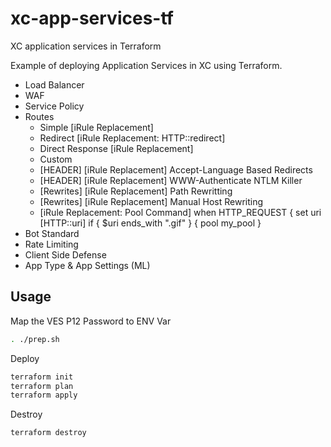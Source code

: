 # xc-app-services-tf

XC application services in Terraform

Example of deploying Application Services in XC using Terraform.

- Load Balancer
- WAF
- Service Policy
- Routes
  - Simple [iRule Replacement]
  - Redirect [iRule Replacement: HTTP::redirect]
  - Direct Response [iRule Replacement]
  - Custom
  - [HEADER] [iRule Replacement] Accept-Language Based Redirects
  - [HEADER] [iRule Replacement] WWW-Authenticate NTLM Killer
  - [Rewrites] [iRule Replacement] Path Rewritting
  - [Rewrites] [iRule Replacement] Manual Host Rewriting
  - [iRule Replacement: Pool Command] when HTTP_REQUEST { set uri [HTTP::uri] if { $uri ends_with ".gif" } { pool my_pool }
- Bot Standard
- Rate Limiting
- Client Side Defense
- App Type & App Settings (ML)

## Usage

Map the VES P12 Password to ENV Var

```bash
. ./prep.sh
```

Deploy

```bash
terraform init
terraform plan
terraform apply
```

Destroy

```bash
terraform destroy
```
